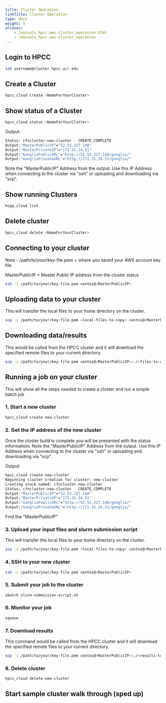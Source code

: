 ```yaml
---
title: Cluster Operation
linkTitle: Cluster Operation
type: docs
weight: 5
aliases:
    - /manuals_hpcc-aws-cluster_operation.html
    - /manuals_hpcc-aws-cluster_operation
---
```


## Login to HPCC

```bash
ssh username@cluster.hpcc.ucr.edu
```

## Create a Cluster

```bash
hpcc_cloud create <NameForYourCluster>
```

## Show status of a Cluster

```bash
hpcc_cloud status <NameForYourCluster>
```

Output:

```bash
Status: cfncluster-new-cluster - CREATE_COMPLETE                                
Output:"MasterPublicIP"="52.52.227.148"
Output:"MasterPrivateIP"="172.31.24.51"
Output:"GangliaPublicURL"="http://52.52.227.148/ganglia/"
Output:"GangliaPrivateURL"="http://172.31.24.51/ganglia/"
```

Note the "MasterPublicIP" Address from the output.
Use this IP Address when connecting to the cluster via "ssh" or uploading and downloading via "scp".

## Show running Clusters

```bash
hcpp_cloud list
```

## Delete cluster

```bash
hpcc_cloud delete <NameForYourCluster>
```

## Connecting to your cluster

Note - /path/to/your/key-file.pem = where you saved your AWS account key file

MasterPublicIP = Master Public IP address from the cluster status

```bash
ssh -i /path/to/your/key-file.pem centos@<MasterPublicIP>
```

## Uploading data to your cluster

This will transfer the local files to your home directory on the cluster.

```bash
scp -i /path/to/your/key-file.pem <local-files-to-copy> centos@<MasterPublicIP>:.
```

## Downloading data/results

This would be called from the HPCC cluster and it will download the specified remote files to your current directory.

```bash
scp -i /path/to/your/key-file.pem centos@<MasterPublicIP>:./<files-to-download> .
```

## Running a job on your cluster

This will show all the steps needed to create a cluster and run a simple batch job

### 1. Start a new cluster

```bash
hpcc_cloud create new-cluster
```

### 2. Get the IP address of the new cluster

Once the cluster build is complete you will be presented with the status informatiom.
Note the "MasterPublicIP" Address from the output.
Use this IP Address when connecting to the cluster via "ssh" or uploading and downloading via "scp".

Output:

```bash
hpcc_cloud create new-cluster
Beginning cluster creation for cluster: new-cluster
Creating stack named: cfncluster-new-cluster
Status: cfncluster-new-cluster - CREATE_COMPLETE                                
Output:"MasterPublicIP"="52.52.227.148"
Output:"MasterPrivateIP"="172.31.24.51"
Output:"GangliaPublicURL"="http://52.52.227.148/ganglia/"
Output:"GangliaPrivateURL"="http://172.31.24.51/ganglia/"
```
Find the "MasterPublicIP"

### 3. Upload your input files and slurm submission script

This will transfer the local files to your home directory on the cluster.

```bash
scp -i /path/to/your/key-file.pem <local-files-to-copy> centos@<MasterPublicIP>:.
```

### 4. SSH to your new cluster

```bash
ssh -i /path/to/your/key-file.pem centos@<MasterPublicIP>
```

### 5. Submit your job to the cluster

```bash
sbatch slurm-submission-script.sh
```

### 6. Monitor your job

```bash
squeue
```

### 7. Download results

This command would be called from the HPCC cluster and it will download the specified remote files to your current directory.

```bash
scp -i /path/to/your/key-file.pem centos@<MasterPublicIP>:./<results-to-download> .
```

### 8. Delete cluster

```bash
hpcc_cloud delete new-cluster 
```

## Start sample cluster walk through (sped up)

<script id="asciicast-lKXf3g9tVdJZiJVqoaDMVIvMY" src="https://asciinema.org/a/lKXf3g9tVdJZiJVqoaDMVIvMY.js" async data-autoplay="false" data-size="small" data-speed="5"></script>
